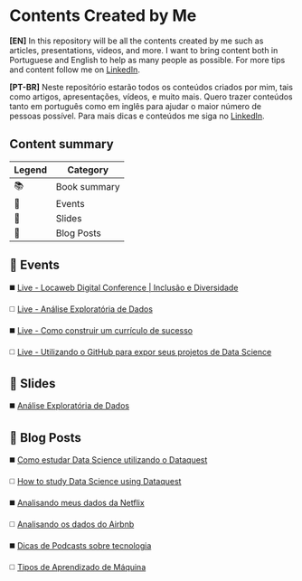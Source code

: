 # Contents Created by Me

**[EN]** In this repository will be all the contents created by me such as articles, presentations, videos, and more.
I want to bring content both in Portuguese and English to help as many people as possible.
For more tips and content follow me on [LinkedIn](https://www.linkedin.com/in/beatrizmaiads/).

**[PT-BR]** Neste repositório estarão todos os conteúdos criados por mim, tais como artigos, apresentações, vídeos, e muito mais.
Quero trazer conteúdos tanto em português como em inglês para ajudar o maior número de pessoas possível.
Para mais dicas e conteúdos me siga no [LinkedIn](https://www.linkedin.com/in/beatrizmaiads/).

## Content summary

| Legend    |   Category       |
| --------- | -----------------|
| 📚        | Book summary     |
| 🎥        | Events           |
| 📑        | Slides           |
| 📝        | Blog Posts       |



## **🎥 Events**

◼️ [Live - Locaweb Digital Conference | Inclusão e Diversidade](https://www.youtube.com/watch?v=y_hct24Psgk&list=PLiWHHufbVh1gYyfPdOT7fiI7EXtnEDh3M&index=13)

◻️ [Live - Análise Exploratória de Dados](https://www.youtube.com/watch?v=9irM_mwe7T0)

◼️ [Live - Como construir um currículo de sucesso](https://www.youtube.com/watch?v=H3GEgOk9cb4)

◻️ [Live - Utilizando o GitHub para expor seus projetos de Data Science](https://www.youtube.com/watch?v=Kkco06E_ZOY&t=2557s)


## **📑 Slides**

◼️ [Análise Exploratória de Dados](https://github.com/beatrizmaiads/contents-created-by-me/blob/main/An%C3%A1lise%20Explorat%C3%B3ria%20de%20Dados%20-%20AI%20Inclusive.pdf)



## **📝 Blog Posts**

◼️ [Como estudar Data Science utilizando o Dataquest](https://beatrizmaiads.medium.com/como-estudar-data-science-utilizando-o-dataquest-4cfaf3e07424)

◻️ [How to study Data Science using Dataquest]()

◼️ [Analisando meus dados da Netflix](https://beatrizmaiads.medium.com/analisando-meus-dados-da-netflix-fdce7182b6b9)

◻️ [Analisando os dados do Airbnb](https://beatrizmaiads.medium.com/analisando-os-dados-do-airbnb-rio-de-janeiro-5-b59fae4d91a0)

◼️ [Dicas de Podcasts sobre tecnologia](https://beatrizmaiads.medium.com/o-que-%C3%A9-um-podcast-dicas-de-podcasts-sobre-tecnologia-4-202cd41c2c75)

◻️ [Tipos de Aprendizado de Máquina](https://beatrizmaiads.medium.com/tipos-de-aprendizado-de-m%C3%A1quina-3-9a9052173bc4)


